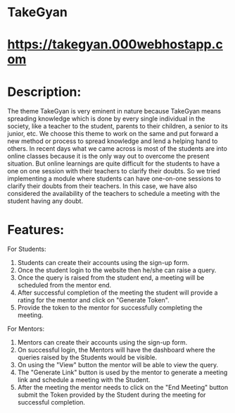 # TakeGyan
# https://takegyan.000webhostapp.com

# Description: 
The theme TakeGyan is very eminent in nature because TakeGyan means spreading knowledge which is done by every single individual in the society, like a teacher to the student, parents to their children, a senior to its junior, etc. We choose this theme to work on the same and put forward a new method or process to spread knowledge and lend a helping hand to others. In recent days what we came across is most of the students are into online classes because it is the only way out to overcome the present situation. But online learnings are quite difficult for the students to have a one on one session with their teachers to clarify their doubts. So we tried implementing a module where students can have one-on-one sessions to clarify their doubts from their teachers. In this case, we have also considered the availability of the teachers to schedule a meeting with the student having any doubt.

# Features: 
For Students:
1. Students can create their accounts using the sign-up form.
2. Once the student login to the website then he/she can raise a query.
3. Once the query is raised from the student end, a meeting will be scheduled from the mentor end.
4. After successful completion of the meeting the student will provide a rating for the mentor and click on "Generate Token".
5. Provide the token to the mentor for successfully completing the meeting.

For Mentors:
1. Mentors can create their accounts using the sign-up form.
2. On successful login, the Mentors will have the dashboard where the queries raised by the Students would be visible.
3. On using the "View" button the mentor will be able to view the query.
4. The "Generate Link" button is used by the mentor to generate a meeting link and schedule a meeting with the Student.
5. After the meeting the mentor needs to click on the "End Meeting" button submit the Token provided by the Student during the meeting for successful completion.


